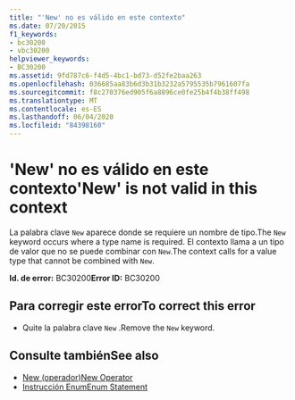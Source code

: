 ```yaml
---
title: "'New' no es válido en este contexto"
ms.date: 07/20/2015
f1_keywords:
- bc30200
- vbc30200
helpviewer_keywords:
- BC30200
ms.assetid: 9fd787c6-f4d5-4bc1-bd73-d52fe2baa263
ms.openlocfilehash: 036685aa83b6d3b31b3232a5795535b7961607fa
ms.sourcegitcommit: f8c270376ed905f6a8896ce0fe25b4f4b38ff498
ms.translationtype: MT
ms.contentlocale: es-ES
ms.lasthandoff: 06/04/2020
ms.locfileid: "84398160"
---
```

# <a name="new-is-not-valid-in-this-context"></a><span data-ttu-id="e935f-102">'New' no es válido en este contexto</span><span class="sxs-lookup"><span data-stu-id="e935f-102">'New' is not valid in this context</span></span>
<span data-ttu-id="e935f-103">La palabra clave `New` aparece donde se requiere un nombre de tipo.</span><span class="sxs-lookup"><span data-stu-id="e935f-103">The `New` keyword occurs where a type name is required.</span></span> <span data-ttu-id="e935f-104">El contexto llama a un tipo de valor que no se puede combinar con `New`.</span><span class="sxs-lookup"><span data-stu-id="e935f-104">The context calls for a value type that cannot be combined with `New`.</span></span>  
  
 <span data-ttu-id="e935f-105">**Id. de error:** BC30200</span><span class="sxs-lookup"><span data-stu-id="e935f-105">**Error ID:** BC30200</span></span>  
  
## <a name="to-correct-this-error"></a><span data-ttu-id="e935f-106">Para corregir este error</span><span class="sxs-lookup"><span data-stu-id="e935f-106">To correct this error</span></span>  
  
- <span data-ttu-id="e935f-107">Quite la palabra clave `New` .</span><span class="sxs-lookup"><span data-stu-id="e935f-107">Remove the `New` keyword.</span></span>  
  
## <a name="see-also"></a><span data-ttu-id="e935f-108">Consulte también</span><span class="sxs-lookup"><span data-stu-id="e935f-108">See also</span></span>

- [<span data-ttu-id="e935f-109">New (operador)</span><span class="sxs-lookup"><span data-stu-id="e935f-109">New Operator</span></span>](../language-reference/operators/new-operator.md)
- [<span data-ttu-id="e935f-110">Instrucción Enum</span><span class="sxs-lookup"><span data-stu-id="e935f-110">Enum Statement</span></span>](../language-reference/statements/enum-statement.md)
